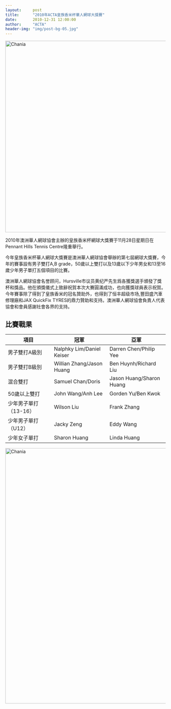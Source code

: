 ```yaml
---
layout:     post
title:      "2010年ACTA皇族香米杯華人網球大獎賽"
date:       2010-12-31 12:00:00
author:     "ACTA"
header-img: "img/post-bg-05.jpg"
---
```

<div class="container">
    <img class="img-responsive" src="{{ site.baseurl }}/img/2010-poster.jpg" alt="Chania" width="600" />
</div>
<p>2010年澳洲華人網球協會主辦的皇族香米杯網球大獎賽于11月28日星期日在Pennant Hills Tennis Centre隆重舉行。</p>
<p>今年皇族香米杯華人網球大獎賽是澳洲華人網球協會舉辦的第七屆網球大獎賽，今年的賽事設有男子雙打A,B grade，50歲以上雙打以及13歲以下少年男女和13至16歲少年男子單打五個項目的比賽。</p>
<p>澳洲華人網球協會名誉顾问，Hursville市议员黄纪严先生爲各獲獎選手頒發了獎杯和獎品。他在頒獎儀式上致辭祝賀本次大賽圓滿成功，也向獲獎球員表示祝賀。今年賽事除了得到了皇族香米的冠名贊助外，也得到了恒丰超级市场,豐田盛汽車修理廠和JAX QuickFix TYRES的鼎力贊助和支持。澳洲華人網球協會負責人代表協會和會員感謝社會各界的支持。</p>
<div class="container">
    <h2>比賽戰果</h2>
    <table class="table">
        <thead>
            <tr>
                <th>項目</th>
                <th>冠軍</th>
                <th>亞軍</th>
            </tr>
        </thead>
        <tbody>
            <tr>
                <td>男子雙打A級別</td>
                <td>Nalphky Lim/Daniel Keiser</td>
                <td>Darren Chen/Philip Yee</td>
            </tr>
            <tr>
                <td>男子雙打B級別</td>
                <td>Willian Zhang/Jason Huang</td>
                <td>Ben Huynh/Richard Liu</td>
            </tr>
            <tr>
                <td>混合雙打</td>
                <td>Samuel Chan/Doris</td>
                <td>Jason Huang/Sharon Huang</td>
            </tr>
            <tr>
                <td>50歲以上雙打</td>
                <td>John Wang/Anh Lee</td>
                <td>Gorden Yu/Ben Kwok</td>
            </tr>
            <tr>
                <td>少年男子單打（13-16）</td>
                <td>Wilson Liu</td>
                <td>Frank Zhang</td>
            </tr>
            <tr>
                <td>少年男子單打（U12）</td>
                <td>Jacky Zeng</td>
                <td>Eddy Wang</td>
            </tr>
            <tr>
                <td>少年女子單打</td>
                <td>Sharon Huang</td>
                <td>Linda Huang</td>
            </tr>
        </tbody>
    </table>
    <img class="img-responsive" src="{{ site.baseurl }}/img/2010-photo.jpg" alt="Chania" width="800" />
</div>
